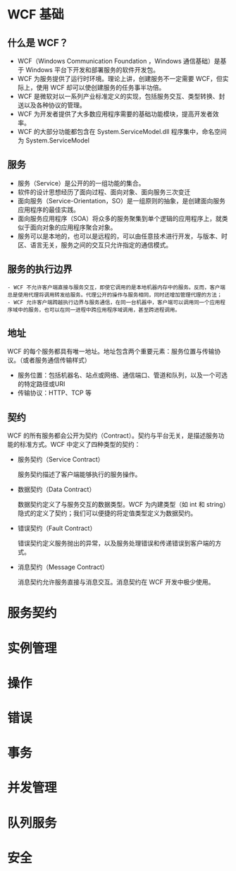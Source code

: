 # WCF 基础
## 什么是 WCF？
- WCF（Windows Communication Foundation ，Windows 通信基础）是基于 Windows 平台下开发和部署服务的软件开发包。
- WCF 为服务提供了运行时环境。理论上讲，创建服务不一定需要 WCF，但实际上，使用 WCF 却可以使创建服务的任务事半功倍。
- WCF 是微软对以一系列产业标准定义的实现，包括服务交互、类型转换、封送以及各种协议的管理。
- WCF 为开发者提供了大多数应用程序需要的基础功能模块，提高开发者效率。
- WCF 的大部分功能都包含在 System.ServiceModel.dll 程序集中，命名空间为 System.ServiceModel
## 服务
 - 服务（Service）是公开的的一组功能的集合。
 - 软件的设计思想经历了面向过程、面向对象、面向服务三次变迁
 - 面向服务（Service-Orientation，SO）是一组原则的抽象，是创建面向服务应用程序的最佳实践。
 -  面向服务应用程序（SOA）将众多的服务聚集到单个逻辑的应用程序上，就类似于面向对象的应用程序聚合对象。
 -  服务可以是本地的，也可以是远程的，可以由任意技术进行开发，与版本、时区、语言无关，服务之间的交互只允许指定的通信模式。

## 服务的执行边界
    - WCF 不允许客户端直接与服务交互，即使它调用的是本地机器内存中的服务。反而，客户端总是使用代理将调用转发给服务。代理公开的操作与服务相同，同时还增加管理代理的方法；
    - WCF 允许客户端跨越执行边界与服务通信，在同一台机器中，客户端可以调用同一个应用程序域中的服务，也可以在同一进程中跨应用程序域调用，甚至跨进程调用。
## 地址
WCF 的每个服务都具有唯一地址。地址包含两个重要元素：服务位置与传输协议。（或者服务通信传输样式）
- 服务位置：包括机器名、站点或网络、通信端口、管道和队列，以及一个可选的特定路径或URI 
- 传输协议：HTTP、TCP 等

## 契约
  WCF 的所有服务都会公开为契约（Contract）。契约与平台无关，是描述服务功能的标准方式。WCF 中定义了四种类型的契约：
  - 服务契约（Service Contract）

    服务契约描述了客户端能够执行的服务操作。
  - 数据契约（Data Contract）

    数据契约定义了与服务交互的数据类型。WCF 为内建类型（如 int 和 string）隐式的定义了契约；我们可以便捷的将定值类型定义为数据契约。

  - 错误契约（Fault Contract）

    错误契约定义服务抛出的异常，以及服务处理错误和传递错误到客户端的方式。
  - 消息契约（Message Contract）

    消息契约允许服务直接与消息交互。消息契约在 WCF 开发中极少使用。

# 服务契约
# 实例管理
# 操作
# 错误
# 事务
# 并发管理
# 队列服务
# 安全
